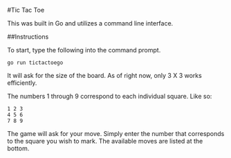 #Tic Tac Toe

This was built in Go and utilizes a command line interface.

##Instructions

To start, type the following into the command prompt.

```
go run tictactoego
```

It will ask for the size of the board. As of right now, only 3 X 3 works efficiently.

The numbers 1 through 9 correspond to each individual square. Like so:

```
1 2 3
4 5 6
7 8 9
```

The game will ask for your move. Simply enter the number that corresponds to the square you wish to mark. The available moves are listed at the bottom.
